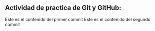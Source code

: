## Actividad de practica de Git y GitHub:
Este es el contenido del primer commit
Este es el contenido del segundo commit